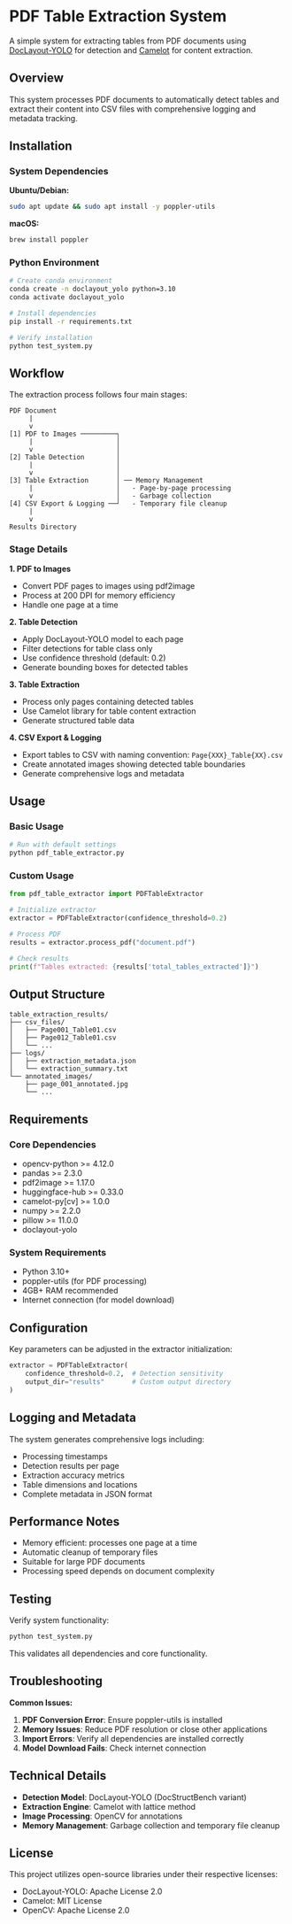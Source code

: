 # PDF Table Extraction System

A simple system for extracting tables from PDF documents using [DocLayout-YOLO](https://github.com/opendatalab/DocLayout-YOLO/tree/main) for detection and [Camelot](https://github.com/camelot-dev/camelot) for content extraction.

## Overview

This system processes PDF documents to automatically detect tables and extract their content into CSV files with comprehensive logging and metadata tracking.

## Installation

### System Dependencies

**Ubuntu/Debian:**
```bash
sudo apt update && sudo apt install -y poppler-utils
```

**macOS:**
```bash
brew install poppler
```

### Python Environment

```bash
# Create conda environment
conda create -n doclayout_yolo python=3.10
conda activate doclayout_yolo

# Install dependencies
pip install -r requirements.txt

# Verify installation
python test_system.py
```

## Workflow

The extraction process follows four main stages:

```
PDF Document
     |
     v
[1] PDF to Images ─────────┐
     |                     │
     v                     │
[2] Table Detection        │
     |                     │
     v                     │
[3] Table Extraction       │ ── Memory Management
     |                     │   - Page-by-page processing
     v                     │   - Garbage collection
[4] CSV Export & Logging ──┘   - Temporary file cleanup
     |
     v
Results Directory
```

### Stage Details

**1. PDF to Images**
- Convert PDF pages to images using pdf2image
- Process at 200 DPI for memory efficiency
- Handle one page at a time

**2. Table Detection**
- Apply DocLayout-YOLO model to each page
- Filter detections for table class only
- Use confidence threshold (default: 0.2)
- Generate bounding boxes for detected tables

**3. Table Extraction**
- Process only pages containing detected tables
- Use Camelot library for table content extraction
- Generate structured table data

**4. CSV Export & Logging**
- Export tables to CSV with naming convention: `Page{XXX}_Table{XX}.csv`
- Create annotated images showing detected table boundaries
- Generate comprehensive logs and metadata

## Usage

### Basic Usage

```bash
# Run with default settings
python pdf_table_extractor.py
```

### Custom Usage

```python
from pdf_table_extractor import PDFTableExtractor

# Initialize extractor
extractor = PDFTableExtractor(confidence_threshold=0.2)

# Process PDF
results = extractor.process_pdf("document.pdf")

# Check results
print(f"Tables extracted: {results['total_tables_extracted']}")
```

## Output Structure

```
table_extraction_results/
├── csv_files/
│   ├── Page001_Table01.csv
│   ├── Page012_Table01.csv
│   └── ...
├── logs/
│   ├── extraction_metadata.json
│   └── extraction_summary.txt
└── annotated_images/
    ├── page_001_annotated.jpg
    └── ...
```

## Requirements

### Core Dependencies
- opencv-python >= 4.12.0
- pandas >= 2.3.0
- pdf2image >= 1.17.0
- huggingface-hub >= 0.33.0
- camelot-py[cv] >= 1.0.0
- numpy >= 2.2.0
- pillow >= 11.0.0
- doclayout-yolo

### System Requirements
- Python 3.10+
- poppler-utils (for PDF processing)
- 4GB+ RAM recommended
- Internet connection (for model download)

## Configuration

Key parameters can be adjusted in the extractor initialization:

```python
extractor = PDFTableExtractor(
    confidence_threshold=0.2,  # Detection sensitivity
    output_dir="results"       # Custom output directory
)
```

## Logging and Metadata

The system generates comprehensive logs including:
- Processing timestamps
- Detection results per page
- Extraction accuracy metrics
- Table dimensions and locations
- Complete metadata in JSON format

## Performance Notes

- Memory efficient: processes one page at a time
- Automatic cleanup of temporary files
- Suitable for large PDF documents
- Processing speed depends on document complexity

## Testing

Verify system functionality:

```bash
python test_system.py
```

This validates all dependencies and core functionality.

## Troubleshooting

**Common Issues:**

1. **PDF Conversion Error**: Ensure poppler-utils is installed
2. **Memory Issues**: Reduce PDF resolution or close other applications
3. **Import Errors**: Verify all dependencies are installed correctly
4. **Model Download Fails**: Check internet connection

## Technical Details

- **Detection Model**: DocLayout-YOLO (DocStructBench variant)
- **Extraction Engine**: Camelot with lattice method
- **Image Processing**: OpenCV for annotations
- **Memory Management**: Garbage collection and temporary file cleanup

## License

This project utilizes open-source libraries under their respective licenses:
- DocLayout-YOLO: Apache License 2.0
- Camelot: MIT License
- OpenCV: Apache License 2.0
